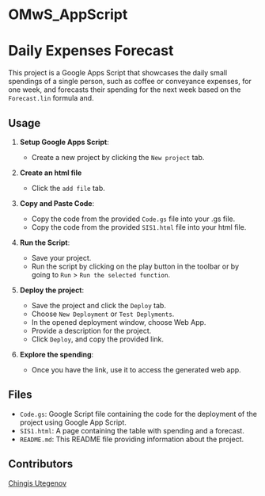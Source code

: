 # OMwS_AppScript

# Daily Expenses Forecast 

This project is a Google Apps Script that showcases the daily small spendings of a single person, such as coffee or conveyance expenses, for one week, and forecasts their spending for the next week based on the `Forecast.lin` formula and. 

## Usage

1. **Setup Google Apps Script**:
   - Create a new project by clicking the `New project` tab.

2. **Create an html file**
   - Click the `add file` tab. 

2. **Copy and Paste Code**:
   - Copy the code from the provided `Code.gs` file into your .gs file.
   - Copy the code from the provided `SIS1.html` file into your html file.

3. **Run the Script**:
   - Save your project.
   - Run the script by clicking on the play button in the toolbar or by going to `Run` > `Run the selected function`.

4. **Deploy the project**:
   - Save the project and click the `Deploy` tab.
   - Choose `New Deployment` or `Test Deplyments`.
   - In the opened deployment window, choose Web App.
   - Provide a description for the project.
   - Click `Deploy`, and copy the provided link. 

5. **Explore the spending**:
   - Once you have the link, use it to access the generated web app.

## Files

- `Code.gs`: Google Script file containing the code for the deployment of the project using Google App Script.
- `SIS1.html`: A page containing the table with spending and a forecast.  
- `README.md`: This README file providing information about the project.

## Contributors

[Chingis Utegenov](github.com/UtegenovChingis)
